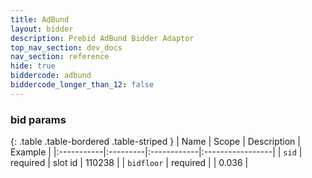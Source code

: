 ```yaml
---
title: AdBund
layout: bidder
description: Prebid AdBund Bidder Adaptor
top_nav_section: dev_docs
nav_section: reference
hide: true
biddercode: adbund
biddercode_longer_than_12: false
---
```


### bid params

{: .table .table-bordered .table-striped }
| Name | Scope | Description | Example |
|:-----------|:---------|:------------|:-----------------|
| `sid` | required | slot id | 110238 |
| `bidfloor` | required |  | 0.036 |
